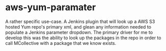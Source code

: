 # aws-yum-paramater
A rather specific use-case. A Jenkins plugin that will look up a AWS S3 hosted Yum repo's primary xml, and glean any information needed to populate a         Jenkins parameter dropdown. The primary driver for me to develop this was the ability to look up the packages in the repo in order to call MCollective         with a package that we know exists.
